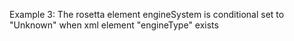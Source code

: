 Example 3:
The rosetta element engineSystem is conditional set to "Unknown" when xml element "engineType" exists